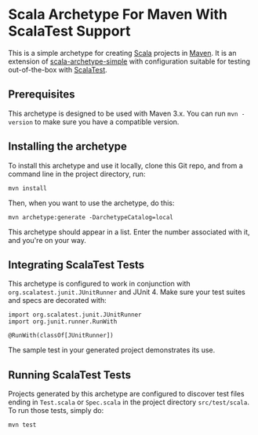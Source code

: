 # Scala Archetype For Maven With ScalaTest Support

This is a simple archetype for creating [Scala][1] projects in
[Maven][2]. It is an extension of [scala-archetype-simple][3] with
configuration suitable for testing out-of-the-box with [ScalaTest][4].

## Prerequisites

This archetype is designed to be used with Maven 3.x. You can run
`mvn -version` to make sure you have a compatible version.

## Installing the archetype

To install this archetype and use it locally, clone this Git repo, and
from a command line in the project directory, run:

    mvn install

Then, when you want to use the archetype, do this:

    mvn archetype:generate -DarchetypeCatalog=local

This archetype should appear in a list. Enter the number associated
with it, and you're on your way.

## Integrating ScalaTest Tests

This archetype is configured to work in conjunction with
`org.scalatest.junit.JUnitRunner` and JUnit 4. Make sure your test
suites and specs are decorated with:

    import org.scalatest.junit.JUnitRunner
    import org.junit.runner.RunWith
    
    @RunWith(classOf[JUnitRunner])

The sample test in your generated project demonstrates its use.

## Running ScalaTest Tests

Projects generated by this archetype are configured to discover test
files ending in `Test.scala` or `Spec.scala` in the project directory
`src/test/scala`. To run those tests, simply do:

    mvn test

[1]: http://www.scala-lang.org/
[2]: http://maven.apache.org/
[3]: http://scala-tools.org/repo-releases/org/scala-tools/archetypes/scala-archetype-simple/
[4]: http://www.scalatest.org/
